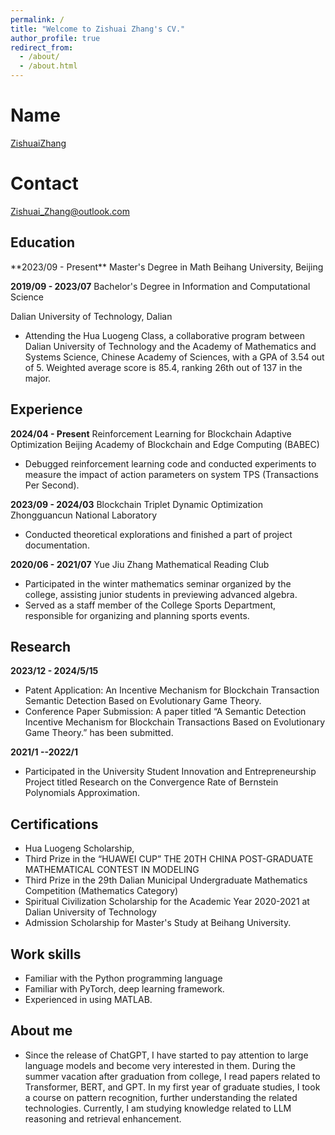 ```yaml
---
permalink: /
title: "Welcome to Zishuai Zhang's CV."
author_profile: true
redirect_from: 
  - /about/
  - /about.html
---
```


# Name

[ZishuaiZhang](https://github.com/zzs97str)

# Contact

[Zishuai_Zhang@outlook.com](mailto:Zishuai_Zhang@outlook.com)


## Education


</p align=left>**2023/09 - Present** Master's Degree in Math
Beihang University, Beijing </p>

**2019/09 - 2023/07** Bachelor's Degree in Information and Computational Science

Dalian University of Technology, Dalian

* Attending the Hua Luogeng Class, a collaborative program between Dalian University of Technology and the Academy of Mathematics and Systems Science, Chinese Academy of Sciences, with a GPA of 3.54 out of 5. Weighted average score is 85.4, ranking 26th out of 137 in the major.

## Experience

**2024/04 - Present** Reinforcement Learning for Blockchain Adaptive Optimization
Beijing Academy of Blockchain and Edge Computing (BABEC)

* Debugged reinforcement learning code and conducted experiments to measure the impact of action parameters on system TPS (Transactions Per Second).

**2023/09 - 2024/03** Blockchain Triplet Dynamic Optimization
Zhongguancun National Laboratory

* Conducted theoretical explorations and finished a part of project documentation.

**2020/06 - 2021/07** Yue Jiu Zhang Mathematical Reading Club

* Participated in the winter mathematics seminar organized by the college, assisting junior students in previewing advanced algebra.
* Served as a staff member of the College Sports Department, responsible for organizing and planning sports events.

## Research

**2023/12 - 2024/5/15** 
* Patent Application: An Incentive Mechanism for Blockchain Transaction Semantic Detection Based on Evolutionary Game Theory.
* Conference Paper Submission: A paper titled “A Semantic Detection Incentive Mechanism for Blockchain Transactions Based on Evolutionary Game Theory.” has been submitted.

**2021/1 --2022/1**
* Participated in the University Student Innovation and Entrepreneurship Project titled Research on the Convergence Rate of Bernstein Polynomials Approximation.

## Certifications

* Hua Luogeng Scholarship,
* Third Prize in the “HUAWEI CUP” THE 20TH CHINA POST-GRADUATE MATHEMATICAL CONTEST IN MODELING
* Third Prize in the 29th Dalian Municipal Undergraduate Mathematics Competition (Mathematics Category)
* Spiritual Civilization Scholarship for the Academic Year 2020-2021 at Dalian University of Technology
* Admission Scholarship for Master's Study at Beihang University.

## Work skills
* Familiar with the Python programming language 
* Familiar with PyTorch, deep learning framework.
* Experienced in using MATLAB.

## About me
* Since the release of ChatGPT, I have started to pay attention to large language models and become very interested in them. During the summer vacation after graduation from college, I read papers related to Transformer, BERT, and GPT. In my first year of graduate studies, I took a course on pattern recognition, further understanding the related technologies. Currently, I am studying knowledge related to LLM reasoning and retrieval enhancement.

